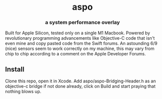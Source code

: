 <div align="center">
<h1>aspo</h1>
<h3> a system performance overlay</h3>
</div>

Built for Apple Silicon, tested only on a single M1 Macbook. Powered by revolutionary programming advancements like Objective-C code that isn't even mine and copy pasted code from the Swift forums. An astounding 6/9 (nice) sensors seem to work correctly on my machine, this may vary from chip to chip according to a comment on the Apple Developer Forums.

## Install

Clone this repo, open it in Xcode. Add aspo/aspo-Bridging-Header.h as an objective-c bridge if not done already, click on Build and start praying that nothing blows up.
